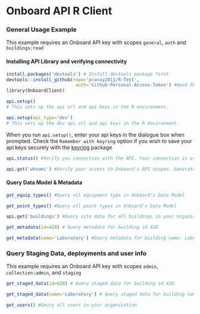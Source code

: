# Onboard API R Client

### General Usage Example 

This example requires an Onboard API key with scopes `general`, `auth` and `buildings:read`

#### Installing API Library and verifying connectivity
```R
install.packages('devtools') # Install devtools package first
devtools::install_github(repo='pranay2811/R-Test',
                          auth='Github-Personal-Access-Token') #Need PAT since repo is currently private
library(OnboardClient)

api.setup() 
# This sets up the api url and api keys in the R environment. 

api.setup(api_type='dev')
# This sets up the dev api url and api keys in the R environment.  

```
When you run `api.setup()`, enter your api keys in the dialogue box when prompted.
Check the `Remember with keyring` option if you wish to save your api keys securely with the [keyring](https://support.rstudio.com/hc/en-us/articles/360000969634) package  


```R
api.status() #Verify you connection with the API. Your connection is established if it returns 200

api.get('whoami') #Verify your access to Onboard's API scopes. Generates a list called whoami in R's Global Environment
```

#### Query Data Model & Metadata

```R
get_equip_types() #Query all equipment type in Onboard's Data Model

get_point_types() #Query all point types in Onboard's Data Model

api.get('buildings') #Query site data for all buildings in your organization

get_metadata(id=428) # Query metadata for building id 428

get_metadata(name='Laboratory') #Query metadata for building name: Laboratory
```


### Query Staging Data, deployments and user info

This example requires an Onboard API key with scopes `admin`, `collection:admin`, and `staging` 

```R
get_staged_data(id=428) # Query staged data for building id 428

get_staged_data(name='Laboratory') # Query staged data for building name:Laboratory

get_users() #Qeury all users in your organization

```
